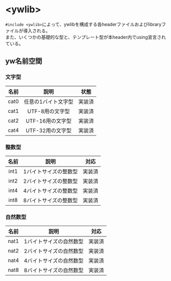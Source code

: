 # \<ywlib>
`#include <ywlib>`によって、ywlibを構成する各headerファイルおよびlibraryファイルが導入される。<br>
また、いくつかの基礎的な型と、テンプレート型が本header内でusing宣言されている。

## yw名前空間

### 文字型
| 名前 | 説明 | 状態 |
|:-:|:-:|:-:|
| cat0 | 任意の1バイト文字型 | 実装済 |
| cat1 | UTF-8用の文字型 | 実装済 |
| cat2 | UTF-16用の文字型 | 実装済 |
| cat4 | UTF-32用の文字型 | 実装済 |

### 整数型
| 名前 | 説明 | 対応 |
|:-:|:-:|:-:|
| int1 | 1バイトサイズの整数型 | 実装済 |
| int2 | 2バイトサイズの整数型 | 実装済 |
| int4 | 4バイトサイズの整数型 | 実装済 |
| int8 | 8バイトサイズの整数型 | 実装済 |

### 自然数型
| 名前 | 説明 | 対応 |
|:-:|:-:|:-:|
| nat1 | 1バイトサイズの自然数型 | 実装済 |
| nat2 | 2バイトサイズの自然数型 | 実装済 |
| nat4 | 4バイトサイズの自然数型 | 実装済 |
| nat8 | 8バイトサイズの自然数型 | 実装済 |
